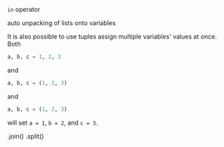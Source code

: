 `in` operator

auto unpacking of lists onto variables


It is also possible to use tuples assign multiple variables' values at once. Both

```python
a, b, c = 1, 2, 3
```
and
```python
a, b, c = (1, 2, 3)
```
and
```python
a, b, c = (1, 2, 3)
```
will set `a = 1`, `b = 2`, and `c = 3`.


.join()
.split()
